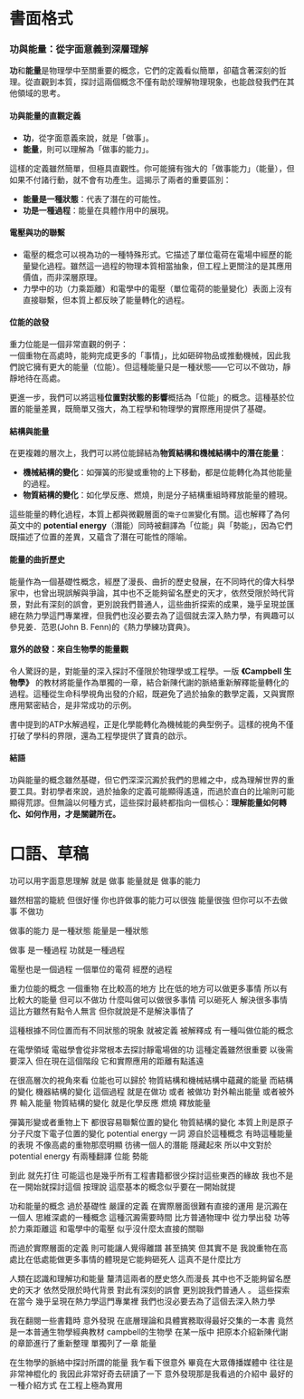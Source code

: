 # 書面格式

### 功與能量：從字面意義到深層理解

**功**和**能量**是物理學中至關重要的概念，它們的定義看似簡單，卻蘊含著深刻的哲理。從直觀到本質，探討這兩個概念不僅有助於理解物理現象，也能啟發我們在其他領域的思考。

#### 功與能量的直觀定義
- **功**，從字面意義來說，就是「做事」。
- **能量**，則可以理解為「做事的能力」。

這樣的定義雖然簡單，但極具直觀性。你可能擁有強大的「做事能力」（能量），但如果不付諸行動，就不會有功產生。這揭示了兩者的重要區別：
- **能量是一種狀態**：代表了潛在的可能性。
- **功是一種過程**：能量在具體作用中的展現。

#### 電壓與功的聯繫
- 電壓的概念可以視為功的一種特殊形式。它描述了單位電荷在電場中經歷的能量變化過程。雖然這一過程的物理本質相當抽象，但工程上更關注的是其應用價值，而非深層原理。
- 力學中的功（力乘距離）和電學中的電壓（單位電荷的能量變化）表面上沒有直接聯繫，但本質上都反映了能量轉化的過程。

#### 位能的啟發
重力位能是一個非常直觀的例子：  
一個重物在高處時，能夠完成更多的「事情」，比如砸碎物品或推動機械，因此我們說它擁有更大的能量（位能）。但這種能量只是一種狀態——它可以不做功，靜靜地待在高處。

更進一步，我們可以將這種**位置對狀態的影響**概括為「位能」的概念。這種基於位置的能量差異，既簡單又強大，為工程學和物理學的實際應用提供了基礎。

#### 結構與能量
在更複雜的層次上，我們可以將位能歸結為**物質結構和機械結構中的潛在能量**：
- **機械結構的變化**：如彈簧的形變或重物的上下移動，都是位能轉化為其他能量的過程。
- **物質結構的變化**：如化學反應、燃燒，則是分子結構重組時釋放能量的體現。

這些能量的轉化過程，本質上都與微觀層面的`電子位置`變化有關。這也解釋了為何英文中的 **potential energy**（潛能）同時被翻譯為「位能」與「勢能」，因為它們既描述了位置的差異，又蘊含了潛在可能性的隱喻。

#### 能量的曲折歷史
能量作為一個基礎性概念，經歷了漫長、曲折的歷史發展，在不同時代的偉大科學家中，也曾出現誤解與爭論，其中也不乏能夠留名歷史的天才，依然受限於時代背景，對此有深刻的誤會，更別說我們普通人，這些曲折探索的成果，幾乎呈現並匯總在熱力學這門專業裡，但我們也沒必要去為了這個就去深入熱力學，有興趣可以參見姜．范恩(John B. Fenn)的《熱力學練功寶典》。

#### 意外的啟發：來自生物學的能量觀
令人驚訝的是，對能量的深入探討不僅限於物理學或工程學。一版 **《Campbell 生物學》** 的教材將能量作為單獨的一章，結合新陳代謝的脈絡重新解釋能量轉化的過程。這種從生命科學視角出發的介紹，既避免了過於抽象的數學定義，又與實際應用緊密結合，是非常成功的示例。

書中提到的ATP水解過程，正是化學能轉化為機械能的典型例子。這樣的視角不僅打破了學科的界限，還為工程學提供了寶貴的啟示。

#### 結語
功與能量的概念雖然基礎，但它們深深沉澱於我們的思維之中，成為理解世界的重要工具。對初學者來說，過於抽象的定義可能顯得遙遠，而過於直白的比喻則可能顯得荒謬。但無論以何種方式，這些探討最終都指向一個核心：**理解能量如何轉化、如何作用，才是關鍵所在。**


# 口語、草稿

功可以用字面意思理解 就是 做事
能量就是 做事的能力

雖然相當的籠統 但很好懂
你也許做事的能力可以很強 能量很強
但你可以不去做事 不做功

做事的能力 是一種狀態
能量是一種狀態

做事 是一種過程
功就是一種過程

電壓也是一個過程
一個單位的電荷 經歷的過程

重力位能的概念
一個重物 在比較高的地方
比在低的地方可以做更多事情
所以有比較大的能量 但可以不做功
什麼叫做可以做很多事情 
可以砸死人 解決很多事情 這比方雖然有點令人無言 但你就說是不是解決事情了

這種根據不同位置而有不同狀態的現象
就被定義 被解釋成 有一種叫做位能的概念

在電學領域 電磁學會從非常根本去探討靜電場做的功 
這種定義雖然很重要 以後需要深入 但在現在這個階段 它和實際應用的距離有點遙遠 

在很高層次的視角來看 位能也可以歸於 物質結構和機械結構中蘊藏的能量 而結構的變化
機器結構的變化 這個過程 就是在做功 或者 被做功 對外輸出能量 或者被外界 輸入能量
物質結構的變化 就是化學反應 燃燒 釋放能量

彈簧形變或者重物上下
都很容易聯繫位置的變化 物質結構的變化 本質上則是原子分子尺度下電子位置的變化
potential energy 一詞 源自於這種概念
有時這種能量的表現 不像高處的重物那麼明顯 彷彿一個人的潛能 隱藏起來
所以中文對於potential energy 有兩種翻譯 
位能 勢能

到此 就先打住 可能這也是幾乎所有工程書籍都很少探討這些東西的緣故 
我也不是在一開始就探討這個 按理說 這麼基本的概念似乎要在一開始就提 

功和能量的概念 過於基礎性 嚴謹的定義 
在實際層面很難有直接的運用 是沉澱在一個人 思維深處的一種概念 這種沉澱需要時間
比方普通物理中 從力學出發 功等於力乘距離這 和電學中的電壓 似乎沒什麼太直接的關聯

而過於實際層面的定義 則可能讓人覺得離譜 甚至搞笑 但其實不是 
我說重物在高處比在低處能做更多事情的體現是它能夠砸死人 這真不是什麼比方

人類在認識和理解功和能量 釐清這兩者的歷史悠久而漫長 
其中也不乏能夠留名歷史的天才 依然受限於時代背景 對此有深刻的誤會 更別說我們普通人 。
這些探索 在當今 幾乎呈現在熱力學這門專業裡 我們也沒必要去為了這個去深入熱力學 

我在翻閱一些書籍時 意外發現 在底層理論和具體實務取得最好交集的一本書 
竟然是一本普通生物學經典教材  campbell的生物學 
在某一版中 把原本介紹新陳代謝的章節進行了重新整理 單獨列了一章 能量 

在生物學的脈絡中探討所謂的能量 我乍看下很意外 畢竟在大眾傳播媒體中 往往是非常神棍化的 
我因此非常好奇去研讀了一下 意外發現那是我看過的介紹中 最好的一種介紹方式 在工程上極為實用
